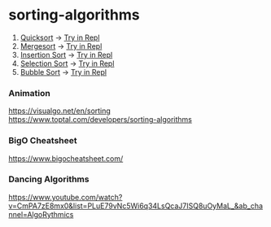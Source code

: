 # sorting-algorithms

1. [Quicksort](sorting/quicksort.js) -> [Try in Repl](https://replit.com/@YashSharma50/quickSort-exercise?v=1)
2. [Mergesort](sorting/mergesort.js) -> [Try in Repl](https://replit.com/@YashSharma50/mergeSort-exercise?v=1)
3. [Insertion Sort](sorting/insertionsort.js) -> [Try in Repl](https://replit.com/@YashSharma50/insertionSort-exercise?v=1)
4. [Selection Sort](sorting/selectionsort.js) -> [Try in Repl](https://replit.com/@YashSharma50/selectionSort?v=1)
5. [Bubble Sort](sorting/bubblesort.js) -> [Try in Repl](https://replit.com/@YashSharma50/bubbleSort-exercise?v=1)


### Animation
https://visualgo.net/en/sorting  
https://www.toptal.com/developers/sorting-algorithms

### BigO Cheatsheet
https://www.bigocheatsheet.com/

### Dancing Algorithms
https://www.youtube.com/watch?v=CmPA7zE8mx0&list=PLuE79vNc5Wi6q34LsQcaJ7ISQ8uOyMaL_&ab_channel=AlgoRythmics
